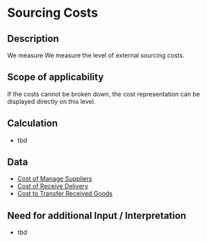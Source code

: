 # Sourcing Costs

## Description
We measure We measure the level of external sourcing costs.

## Scope of applicability
If the costs cannot be broken down, the cost representation can be displayed directly on this level.

## Calculation
* tbd

## Data
* [Cost of Manage Suppliers](https://github.com/fraunhofer-iem/move-kpi-system/blob/6fdf5bae98e85480441c724dea106fe079dbfe52/kpis/External%20Supply%20Performance/Cost_of_Manage_Suppliers.md)
* [Cost of Receive Delivery](https://github.com/fraunhofer-iem/move-kpi-system/blob/6fdf5bae98e85480441c724dea106fe079dbfe52/kpis/External%20Supply%20Performance/Cost_of_Receive_Delivery.md)
* [Cost to Transfer Received Goods](https://github.com/fraunhofer-iem/move-kpi-system/blob/6fdf5bae98e85480441c724dea106fe079dbfe52/kpis/External%20Supply%20Performance/Cost_to_Transfer_Received_Goods.md)

## Need for additional Input / Interpretation
* tbd
